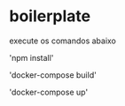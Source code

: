 # boilerplate
execute os comandos abaixo

 'npm install' 
 
 'docker-compose build'
 
 'docker-compose up'
